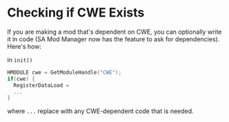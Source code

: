 # Checking if CWE Exists

If you are making a mod that's dependent on CWE, you can optionally write it in code (SA Mod Manager now has the feature to ask for dependencies). Here's how:

in `init()`

```cpp
HMODULE cwe = GetModuleHandle("CWE");
if(cwe) {
  RegisterDataLoad = 
  ...
}
```

where `...` replace with any CWE-dependent code that is needed.